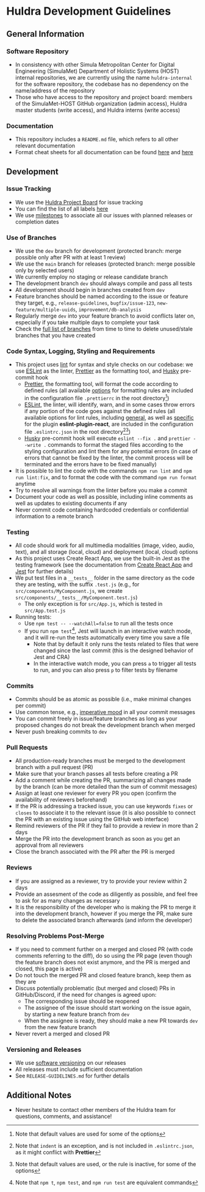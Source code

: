 # Huldra Development Guidelines

## General Information

### Software Repository

- In consistency with other Simula Metropolitan Center for Digital Engineering (SimulaMet) Department of Holistic Systems (HOST) internal repositories, we are currently using the name `huldra-internal` for the software repository, the codebase has no dependency on the name/address of the repository
- Those who have access to the repository and project board: members of the SimulaMet-HOST GitHub organization (admin access), Huldra master students (write access), and Huldra interns (write access)

### Documentation

- This repository includes a `README.md` file, which refers to all other relevant documentation
- Format cheat sheets for all documentation can be found [here](https://help.github.com/en/github/writing-on-github/basic-writing-and-formatting-syntax) and [here](https://guides.github.com/features/mastering-markdown/)

## Development

### Issue Tracking

- We use the [Huldra Project Board](https://github.com/orgs/simulamet-host/projects/4/views/1) for issue tracking
- You can find the list of all labels [here](https://github.com/simulamet/host/huldra-internal/labels)
- We use [milestones](https://github.com/simulamet-host/huldra-internal/milestones) to associate all our issues with planned releases or completion dates

### Use of Branches

- We use the `dev` branch for development (protected branch: merge possible only after PR with at least 1 review)
- We use the `main` branch for releases (protected branch: merge possible only by selected users)
- We currently employ no staging or release candidate branch
- The development branch `dev` should always compile and pass all tests
- All development should begin in branches created from `dev`
- Feature branches should be named according to the issue or feature they target, e.g., `release-guidelines`, `bugfix/issue-123`, `new-feature/multiple-uuids`, `improvement/db-analysis`
- Regularly merge `dev` into your feature branch to avoid conflicts later on, especially if you take multiple days to complete your task
- Check the [full list of branches](https://github.com/simulamet-host/huldra-internal/branches/all) from time to time to delete unused/stale branches that you have created

### Code Syntax, Logging, Styling and Requirements

- This project uses [lint](<https://en.wikipedia.org/wiki/Lint_(software)>) for syntax and style checks on our codebase: we use [ESLint](https://eslint.org/) as the linter, [Prettier](https://prettier.io/) as the formatting tool, and [Husky](https://typicode.github.io/husky/) pre-commit hook
  - [Prettier](https://prettier.io/), the formatting tool, will format the code according to defined rules (all available [options](https://prettier.io/docs/en/options.html) for formatting rules are included in the configuration file `.prettierrc` in the root directory[^1])
  - [ESLint](https://eslint.org/), the linter, will identify, warn, and in some cases throw errors if any portion of the code goes against the defined rules (all available options for lint rules, including [general](https://eslint.org/docs/latest/rules/), as well as [specific](https://www.npmjs.com/package/eslint-plugin-react) for the plugin **eslint-plugin-react**, are included in the configuration file `.eslintrc.json` in the root directory[^2][^3])
  - [Husky](https://typicode.github.io/husky/) pre-commit hook will execute `eslint --fix .` and `prettier --write .` commands to format the staged files according to the styling configuration and lint them for any potential errors (in case of errors that cannot be fixed by the linter, the commit process will be terminated and the errors have to be fixed manually)
- It is possible to lint the code with the commands `npm run lint` and `npm run lint:fix`, and to format the code with the command `npm run format` anytime
- Try to resolve all warnings from the linter before you make a commit
- Document your code as well as possible, including inline comments as well as updates to existing documents if any
- Never commit code containing hardcoded credentials or confidential information to a remote branch

<!---
- All try-catch blocks should have accompanying log messages indicating the values assigned to critical variables, as well as exception messages (if any)
- Use the Huldra uniform logging framework as frequently as appropriate for your code
- Update requirements and guideline documents whenever your code introduces new dependencies
  -->

[^1]: Note that default values are used for some of the options
[^2]: Note that `indent` is an exception, and is not included in `.eslintrc.json`, as it might conflict with **Prettier**
[^3]: Note that default values are used, or the rule is inactive, for some of the options

### Testing

- All code should work for all multimedia modalities (image, video, audio, text), and all storage (local, cloud) and deployment (local, cloud) options
- As this project uses Create React App, we use the built-in Jest as the testing framework (see the documentation from [Create React App](https://create-react-app.dev/docs/running-tests) and [Jest](https://jestjs.io/docs/tutorial-react) for further details)
- We put test files in a `__tests__` folder in the same directory as the code they are testing, with the suffix `.test.js` (e.g., for `src/components/MyComponent.js`, we create `src/components/__tests__/MyComponent.test.js`)
  - The only exception is for `src/App.js`, which is tested in `src/App.test.js`
- Running tests:
  - Use `npm test -- --watchAll=false` to run all the tests once
  - If you run `npm test`[^4], Jest will launch in an interactive watch mode, and it will re-run the tests automatically every time you save a file
    - Note that by default it only runs the tests related to files that were changed since the last commit (this is the designed behavior of Jest and CRA)
    - In the interactive watch mode, you can press `a` to trigger all tests to run, and you can also press `p` to filter tests by filename
<!---
- All unit tests must pass on a feature branch before creating a PR towards `dev`
- A Continuous Integration (CI) framework is being developed for the purpose of automated branch testing
  -->

[^4]: Note that `npm t`, `npm test`, and `npm run test` are equivalent commands
  
### Commits

- Commits should be as atomic as possible (i.e., make minimal changes per commit)
- Use common tense, e.g., [imperative mood](https://en.wikipedia.org/wiki/Imperative_mood) in all your commit messages
- You can commit freely in issue/feature branches as long as your proposed changes do not break the development branch when merged
- Never push breaking commits to `dev`

### Pull Requests

- All production-ready branches must be merged to the development branch with a pull request (PR)
- Make sure that your branch passes all tests before creating a PR
- Add a comment while creating the PR, summarizing all changes made by the branch (can be more detailed than the sum of commit messages)
- Assign at least one reviewer for every PR you open (confirm the availability of reviewers beforehand)
- If the PR is addressing a tracked issue, you can use keywords `fixes` or `closes` to associate it to the relevant issue (it is also possible to connect the PR with an existing issue using the GitHub web interface)
- Remind reviewers of the PR if they fail to provide a review in more than 2 days
- Merge the PR into the development branch as soon as you get an approval from all reviewers
- Close the branch associated with the PR after the PR is merged

### Reviews

- If you are assigned as a reviewer, try to provide your review within 2 days
- Provide an assesment of the code as diligently as possible, and feel free to ask for as many changes as necessary
- It is the responsibility of the developer who is making the PR to merge it into the development branch, however if you merge the PR, make sure to delete the associated branch afterwards (and inform the developer)

### Resolving Problems Post-Merge

- If you need to comment further on a merged and closed PR (with code comments referring to the diff), do so using the PR page (even though the feature branch does not exist anymore, and the PR is merged and closed, this page is active)
- Do not touch the merged PR and closed feature branch, keep them as they are
- Discuss potentially problematic (but merged and closed) PRs in GitHub/Discord, if the need for changes is agreed upon:
     - The corresponding issue should be reopened
     - The assignee of the issue should start working on the issue again, by starting a new feature branch from `dev`
     - When the assignee is ready, they should make a new PR towards `dev` from the new feature branch
- Never revert a merged and closed PR

### Versioning and Releases

- We use [software versioning](https://en.wikipedia.org/wiki/Software_versioning) on our releases
- All releases must include sufficient documentation
- See `RELEASE-GUIDELINES.md` for further details

## Additional Notes

- Never hesitate to contact other members of the Huldra team for questions, comments, and assistance!
